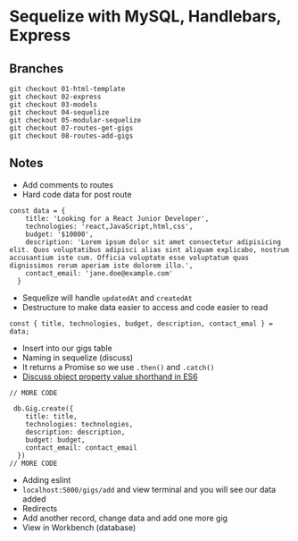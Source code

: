 # Sequelize with MySQL, Handlebars, Express

## Branches
```
git checkout 01-html-template
git checkout 02-express
git checkout 03-models
git checkout 04-sequelize
git checkout 05-modular-sequelize
git checkout 07-routes-get-gigs
git checkout 08-routes-add-gigs
```

## Notes
* Add comments to routes
* Hard code data for post route

```
const data = {
    title: 'Looking for a React Junior Developer',
    technologies: 'react,JavaScript,html,css',
    budget: '$10000',
    description: 'Lorem ipsum dolor sit amet consectetur adipisicing elit. Quos voluptatibus adipisci alias sint aliquam explicabo, nostrum accusantium iste cum. Officia voluptate esse voluptatum quas dignissimos rerum aperiam iste dolorem illo.',
    contact_email: 'jane.doe@example.com'
  }
```

* Sequelize will handle `updatedAt` and `createdAt`
* Destructure to make data easier to access and code easier to read

```
const { title, technologies, budget, description, contact_emal } = data;
```

* Insert into our gigs table
* Naming in sequelize (discuss)
* It returns a Promise so we use `.then()` and `.catch()`
* [Discuss object property value shorthand in ES6](https://alligator.io/js/object-property-shorthand-es6)

```
// MORE CODE

 db.Gig.create({
    title: title,
    technologies: technologies,
    description: description,
    budget: budget,
    contact_email: contact_email
  })
// MORE CODE
```
* Adding eslint
* `localhost:5000/gigs/add` and view terminal and you will see our data added
* Redirects
* Add another record, change data and add one more gig
* View in Workbench (database)

